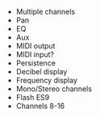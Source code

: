 - Multiple channels
- Pan
- EQ
- Aux
- MIDI output
- MIDI input?
- Persistence
- Decibel display
- Frequency display
- Mono/Stereo channels
- Flash ES9
- Channels 8-16